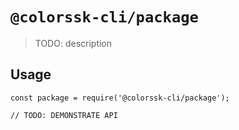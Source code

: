 # `@colorssk-cli/package`

> TODO: description

## Usage

```
const package = require('@colorssk-cli/package');

// TODO: DEMONSTRATE API
```
